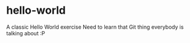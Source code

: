 # hello-world
A classic Hello World exercise
Need to learn that Git thing everybody is talking about :P
